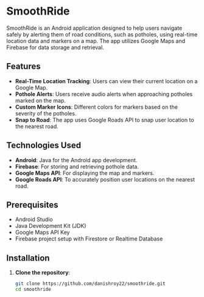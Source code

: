 # SmoothRide

SmoothRide is an Android application designed to help users navigate safely by alerting them of road conditions, such as potholes, using real-time location data and markers on a map.
The app utilizes Google Maps and Firebase for data storage and retrieval.

## Features

- **Real-Time Location Tracking**: Users can view their current location on a Google Map.
- **Pothole Alerts**: Users receive audio alerts when approaching potholes marked on the map.
- **Custom Marker Icons**: Different colors for markers based on the severity of the potholes.
- **Snap to Road**: The app uses Google Roads API to snap user location to the nearest road.

## Technologies Used

- **Android**: Java for the Android app development.
- **Firebase**: For storing and retrieving pothole data.
- **Google Maps API**: For displaying the map and markers.
- **Google Roads API**: To accurately position user locations on the nearest road.

## Prerequisites

- Android Studio
- Java Development Kit (JDK)
- Google Maps API Key
- Firebase project setup with Firestore or Realtime Database

## Installation

1. **Clone the repository**:

   ```bash
   git clone https://github.com/danishroy22/smoothride.git
   cd smoothride
